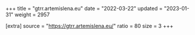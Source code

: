 +++
title = "gtrr.artemislena.eu"
date = "2022-03-22"
updated = "2023-01-31"
weight = 2957

[extra]
source = "https://gtrr.artemislena.eu/"
ratio = 80
size = 3
+++
